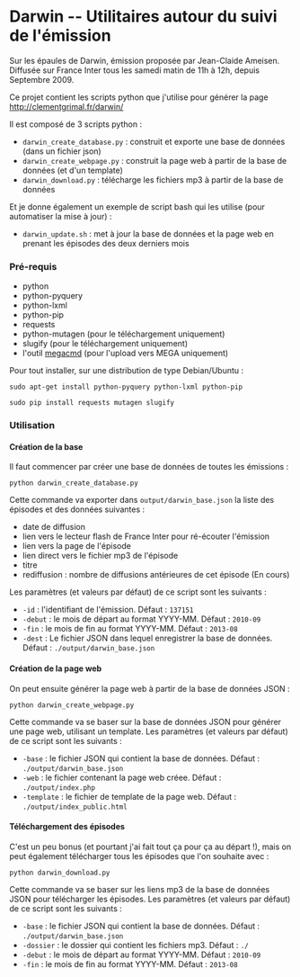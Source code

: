 Darwin -- Utilitaires autour du suivi de l'émission
===================================================

Sur les épaules de Darwin, émission proposée par Jean-Claide Ameisen.
Diffusée sur France Inter tous les samedi matin de 11h à 12h, depuis Septembre 2009.

Ce projet contient les scripts python que j'utilise pour générer la page http://clementgrimal.fr/darwin/

Il est composé de 3 scripts python :

- ``darwin_create_database.py`` : construit et exporte une base de données (dans un fichier json)
- ``darwin_create_webpage.py`` : construit la page web à partir de la base de données (et d'un template)
- ``darwin_download.py`` : télécharge les fichiers mp3 à partir de la base de données

Et je donne également un exemple de script bash qui les utilise (pour automatiser la mise à jour) :

- ``darwin_update.sh`` : met à jour la base de données et la page web en prenant les épisodes des deux derniers mois

### Pré-requis
- python
- python-pyquery
- python-lxml
- python-pip
- requests
- python-mutagen (pour le téléchargement uniquement)
- slugify (pour le téléchargement uniquement)
- l'outil [megacmd](http://github.com/t3rm1n4l/megacmd) (pour l'upload vers MEGA uniquement)

Pour tout installer, sur une distribution de type Debian/Ubuntu :

    sudo apt-get install python-pyquery python-lxml python-pip

    sudo pip install requests mutagen slugify

### Utilisation

#### Création de la base

Il faut commencer par créer une base de données de toutes les émissions :

    python darwin_create_database.py

Cette commande va exporter dans ``output/darwin_base.json`` la liste des épisodes et des données suivantes :

- date de diffusion
- lien vers le lecteur flash de France Inter pour ré-écouter l'émission
- lien vers la page de l'épisode
- lien direct vers le fichier mp3 de l'épisode
- titre
- rediffusion : nombre de diffusions antérieures de cet épisode (En cours)

Les paramètres (et valeurs par défaut) de ce script sont les suivants :

- ``-id`` : l'identifiant de l'émission. Défaut : ``137151``
- ``-debut`` : le mois de départ au format YYYY-MM. Défaut : ``2010-09``
- ``-fin`` : le mois de fin au format YYYY-MM. Défaut : ``2013-08``
- ``-dest`` : Le fichier JSON dans lequel enregistrer la base de données. Défaut : ``./output/darwin_base.json``


#### Création de la page web

On peut ensuite générer la page web à partir de la base de données JSON :

    python darwin_create_webpage.py

Cette commande va se baser sur la base de données JSON pour générer une page web, utilisant un template. Les paramètres (et valeurs par défaut) de ce script sont les suivants :

- ``-base`` : le fichier JSON qui contient la base de données. Défaut : ``./output/darwin_base.json``
- ``-web`` : le fichier contenant la page web créee. Défaut : ``./output/index.php``
- ``-template`` : le fichier de template de la page web. Défaut : ``./output/index_public.html``


#### Téléchargement des épisodes

C'est un peu bonus (et pourtant j'ai fait tout ça pour ça au départ !), mais on peut également télécharger tous les épisodes que l'on souhaite avec :

    python darwin_download.py

Cette commande va se baser sur les liens mp3 de la base de données JSON pour télécharger les épisodes. Les paramètres (et valeurs par défaut) de ce script sont les suivants :

- ``-base`` : le fichier JSON qui contient la base de données. Défaut : ``./output/darwin_base.json``
- ``-dossier`` : le dossier qui contient les fichiers mp3. Défaut : ``./``
- ``-debut`` : le mois de départ au format YYYY-MM. Défaut : ``2010-09``
- ``-fin`` : le mois de fin au format YYYY-MM. Défaut : ``2013-08``
